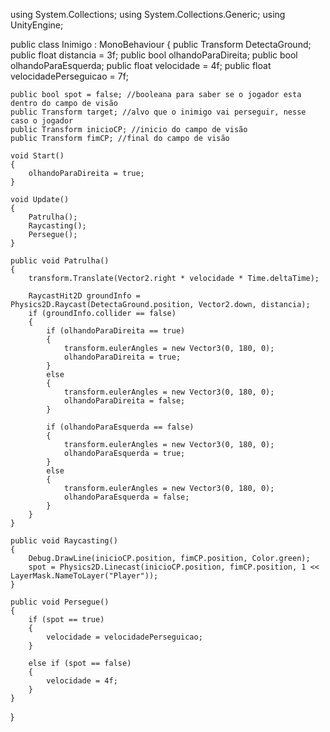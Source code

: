 using System.Collections;
using System.Collections.Generic;
using UnityEngine;

public class Inimigo : MonoBehaviour
{
    public Transform DetectaGround;
    public float distancia = 3f;
    public bool olhandoParaDireita;
	public bool olhandoParaEsquerda;
    public float velocidade = 4f; 
    public float velocidadePerseguicao = 7f;

    public bool spot = false; //booleana para saber se o jogador esta dentro do campo de visão
    public Transform target; //alvo que o inimigo vai perseguir, nesse caso o jogador
    public Transform inicioCP; //inicio do campo de visão 
    public Transform fimCP; //final do campo de visão 

    void Start()
    {
        olhandoParaDireita = true;
    }

    void Update()
    {
        Patrulha();
        Raycasting();
        Persegue();
    }

    public void Patrulha()
    {
		transform.Translate(Vector2.right * velocidade * Time.deltaTime);

        RaycastHit2D groundInfo = Physics2D.Raycast(DetectaGround.position, Vector2.down, distancia);
        if (groundInfo.collider == false)
        {
            if (olhandoParaDireita == true)
            {
                transform.eulerAngles = new Vector3(0, 180, 0);
                olhandoParaDireita = true;
            }
            else
            {
                transform.eulerAngles = new Vector3(0, 180, 0);
                olhandoParaDireita = false;
            }
			
			if (olhandoParaEsquerda == false)
            {
                transform.eulerAngles = new Vector3(0, 180, 0);
                olhandoParaEsquerda = true;
            }
            else
            {
                transform.eulerAngles = new Vector3(0, 180, 0);
                olhandoParaEsquerda = false;
            }	
        }
    }

    public void Raycasting()
    {
        Debug.DrawLine(inicioCP.position, fimCP.position, Color.green);
        spot = Physics2D.Linecast(inicioCP.position, fimCP.position, 1 << LayerMask.NameToLayer("Player"));
    }

    public void Persegue()
    {
        if (spot == true)
        {
            velocidade = velocidadePerseguicao;            
        }

        else if (spot == false)
        {
            velocidade = 4f;
        }
    }
}
